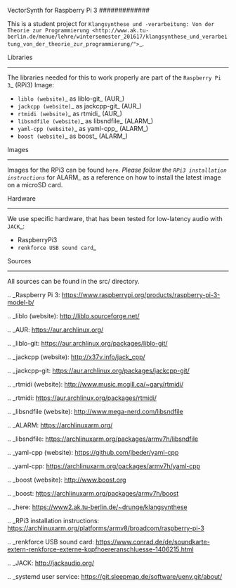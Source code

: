 VectorSynth for Raspberry Pi 3
#############

This is a student project for `Klangsynthese und -verarbeitung: Von der Theorie zur Programmierung <http://www.ak.tu-berlin.de/menue/lehre/wintersemester_201617/klangsynthese_und_verarbeitung_von_der_theorie_zur_programmierung/">`_.

Libraries
_________
The libraries needed for this to work properly are part of the `Raspberry Pi 3`_ (RPi3) Image:

* `liblo (website)`_ as liblo-git_ (AUR_)
* `jackcpp (website)`_ as jackcpp-git_ (AUR_)
* `rtmidi (website)`_ as rtmidi_ (AUR_)
* `libsndfile (website)`_ as libsndfile_ (ALARM_)
* `yaml-cpp (website)`_ as yaml-cpp_ (ALARM_) 
* `boost (website)`_ as boost_ (ALARM_) 

Images
______
Images for the RPi3 can be found `here`_.
Please follow the `RPi3 installation instructions`_ for ALARM_ as a reference on how to install the latest image on a microSD card.

Hardware
________
We use specific hardware, that has been tested for low-latency audio with `JACK`_:

* RaspberryPi3
* `renkforce USB sound card`_

Sources
_______
All sources can be found in the src/ directory.


.. _Raspberry Pi 3: https://www.raspberrypi.org/products/raspberry-pi-3-model-b/

.. _liblo (website): http://liblo.sourceforge.net/

.. _AUR: https://aur.archlinux.org/

.. _liblo-git: https://aur.archlinux.org/packages/liblo-git/

.. _jackcpp (website): http://x37v.info/jack_cpp/

.. _jackcpp-git: https://aur.archlinux.org/packages/jackcpp-git/

.. _rtmidi (website): http://www.music.mcgill.ca/~gary/rtmidi/

.. _rtmidi: https://aur.archlinux.org/packages/rtmidi/

.. _libsndfile (website): http://www.mega-nerd.com/libsndfile

.. _ALARM: https://archlinuxarm.org/

.. _libsndfile: https://archlinuxarm.org/packages/armv7h/libsndfile

.. _yaml-cpp (website): https://github.com/jbeder/yaml-cpp

.. _yaml-cpp: https://archlinuxarm.org/packages/armv7h/yaml-cpp

.. _boost (website): http://www.boost.org

.. _boost: https://archlinuxarm.org/packages/armv7h/boost

.. _here: https://www2.ak.tu-berlin.de/~drunge/klangsynthese

.. _RPi3 installation instructions: https://archlinuxarm.org/platforms/armv8/broadcom/raspberry-pi-3

.. _renkforce USB sound card: https://www.conrad.de/de/soundkarte-extern-renkforce-externe-kopfhoereranschluesse-1406215.html

.. _JACK: http://jackaudio.org/

.. _systemd user service: https://git.sleepmap.de/software/uenv.git/about/
